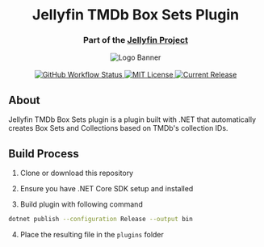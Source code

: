 <h1 align="center">Jellyfin TMDb Box Sets Plugin</h1>
<h3 align="center">Part of the <a href="https://jellyfin.org">Jellyfin Project</a></h3>

<p align="center">
<img alt="Logo Banner" src="https://raw.githubusercontent.com/jellyfin/jellyfin-ux/master/branding/SVG/banner-logo-solid.svg?sanitize=true"/>
<br/>
<br/>
<a href="https://github.com/jellyfin/jellyfin-plugin-tmdbboxsets/actions?query=workflow%3A%22Test+Build+Plugin%22">
<img alt="GitHub Workflow Status" src="https://img.shields.io/github/workflow/status/jellyfin/jellyfin-plugin-tmdbboxsets/Test%20Build%20Plugin.svg">
</a>
<a href="https://github.com/jellyfin/jellyfin-plugin-tmdbboxsets">
<img alt="MIT License" src="https://img.shields.io/github/license/jellyfin/jellyfin-plugin-tmdbboxsets.svg"/>
</a>
<a href="https://github.com/jellyfin/jellyfin-plugin-tmdbboxsets/releases">
<img alt="Current Release" src="https://img.shields.io/github/release/jellyfin/jellyfin-plugin-tmdbboxsets.svg"/>
</a>
</p>

## About
Jellyfin TMDb Box Sets plugin is a plugin built with .NET that automatically creates Box Sets and Collections based on TMDb's collection IDs.

## Build Process

1. Clone or download this repository

2. Ensure you have .NET Core SDK setup and installed

3. Build plugin with following command

```sh
dotnet publish --configuration Release --output bin
```

4. Place the resulting file in the `plugins` folder
